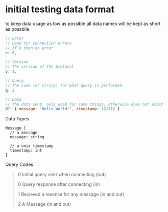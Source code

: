 # initial testing data format

to keep data usage as low as possible
all data names will be kept as short as possbile
```js
// Error
// Used for connection errors
// If 0 then no error
e: 0,

// Version
// The version of the protocol
v: 1,

// Query
// The code (or string) for what query is performed
q: 2

// Data
// The data sent, only used for some things, otherwise does not exist
d?: { message: "Hello World!", timestamp: 121312 }
```

Data Types
```stylus
Message {
  // a message
  message: string
  
  // a unix timestamp
  timestamp: int
}
```

Query Codes

> 0 Initial query sent when connecting  (out)
>
> 0 Query response after connecting (in)
>
> 1 Recieved a resonse for any message (in and out)
>
> 2 A Message (in and out)
